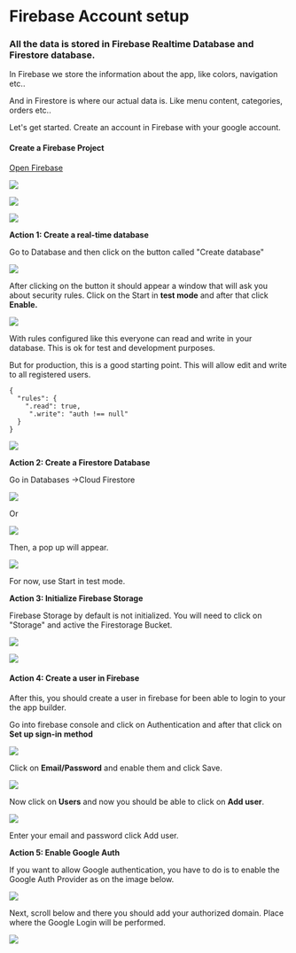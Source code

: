 # Firebase Account setup

### All the data is stored in Firebase  Realtime Database and Firestore database.

In Firebase we store the information about the app, like colors, navigation etc..

And in Firestore is where our actual data is. Like menu content, categories, orders etc..

Let's get started. Create an account in Firebase with your google account.

#### Create a Firebase Project

[Open Firebase](https://firebase.google.com)

![](https://support-hub--assets.s3.eu-west-2.amazonaws.com/assets/74/images/VG81bBxGn9YNWqTmH6kEO3wCHRJrCn5BiUmiWtXB.png)

![](https://support-hub--assets.s3.eu-west-2.amazonaws.com/assets/74/images/OrQMiE1lc2WWzKqkwPmAIJ8a5UZ1lEWSICncvyRu.png)

![](https://support-hub--assets.s3.eu-west-2.amazonaws.com/assets/74/images/CJGbyOaNV4EdI3c1FjPGkjy7xfOBPVfUbhsfjroH.png)



**Action 1:  Create a real-time database**

Go to Database and then click on the button called "Create database"

![](https://support-hub--assets.s3.eu-west-2.amazonaws.com/assets/74/images/qOYldsEBjKuXLQf1rA6YXaO8C7g58FCTEtYdUQsY.png)

After clicking on the button it should appear a window that will ask you about security rules. Click on the Start in **test mode** and after that click **Enable.**

![](https://support-hub--assets.s3.eu-west-2.amazonaws.com/assets/74/images/fUzpKg2ktMjb4PVCgzbRZdIubCABg0fWlSxnGHx5.png)

With rules configured like this everyone can read and write in your database. This is ok for test and development purposes.

But for production, this is a good starting point. This will allow edit and write to all registered users.

```text
{  
  "rules": {  
    ".read": true,  
     ".write": "auth !== null"  
  }  
} 
```

![](https://support-hub--assets.s3.eu-west-2.amazonaws.com/assets/74/images/nraH8CpL584KSYeoQZC2ADFFcd4CWYuFgY3c76Uh.png)

**Action 2: Create a Firestore Database**

Go in Databases -&gt;Cloud Firestore

![](https://support-hub--assets.s3.eu-west-2.amazonaws.com/assets/74/images/rr77a8wOoaOlYzx1SstmLOda5uyNOXPPYnu0XhCN.png)

Or

![](https://support-hub--assets.s3.eu-west-2.amazonaws.com/assets/74/images/v11spaCgNMZZwm8d1OIfixgViEI1YymXXC1Klg8G.png)

Then, a pop up will appear.

![](https://support-hub--assets.s3.eu-west-2.amazonaws.com/assets/74/images/NFDhlKFILxh38cLLOHVqaBYYp4hVjLqgdL9qid1e.png)

For now, use Start in test mode.

**Action 3: Initialize Firebase Storage**

Firebase Storage by default is not initialized. You will need to click on "Storage" and active the Firestorage Bucket.

![](https://support-hub--assets.s3.eu-west-2.amazonaws.com/assets/74/images/IRTvpxbrbeo0rTTiUAmbotOTBZYZzll7JBB36p56.png)

![](https://support-hub--assets.s3.eu-west-2.amazonaws.com/assets/74/images/iLB5zSWpBwNfRV1nJQpPadBm4zqaeairq9E8N5OI.png)



#### **Action 4: Create a user in Firebase**

After this, you should create a user in firebase for been able to login to your the app builder.

Go into firebase console and click on Authentication and after that click on **Set up sign-in method**

![](https://support-hub--assets.s3.eu-west-2.amazonaws.com/assets/74/images/qe83S1BmTWZnMf8Sgefmm0pKFzw93KrQs3CZ63GN.png)

Click on **Email/Password** and enable them and click Save.

![](https://support-hub--assets.s3.eu-west-2.amazonaws.com/assets/74/images/noPpZWk9PiDRbnNRPoIu7AZezp80HVFuFWfSVSdk.png)

Now click on **Users** and now you should be able to click on **Add user**.

![](https://support-hub--assets.s3.eu-west-2.amazonaws.com/assets/74/images/pHDOkSG5CpX3u7O1JogghnLEzUsmEwzSUtq53PQG.png)

Enter your email and password click Add user.

**Action 5: Enable Google Auth**

If you want to allow Google authentication, you have to do is to enable the Google Auth Provider as on the image below.

![](https://support-hub--assets.s3.eu-west-2.amazonaws.com/assets/74/images/kQLqQN8m5ZI4jjIQkxC4Vx4si0l185VHN6cGpCIe.png)

Next, scroll below and there you should add your authorized domain. Place where the Google Login will be performed.

![](https://support-hub--assets.s3.eu-west-2.amazonaws.com/assets/74/images/tfiHPrmLAtN3VwNvfJxuG9AjbVVcp342jn8ld1KY.png)

